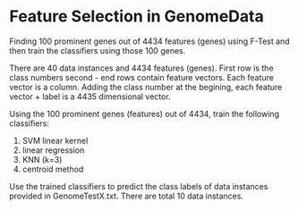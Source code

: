 # Feature Selection in GenomeData
Finding 100 prominent genes out of 4434 features (genes) using F-Test and then train the classifiers using those 100 genes.

There are 40 data instances and 4434 features (genes). First row is the class numbers second - end rows contain feature vectors. Each feature vector is a column. Adding the class number at the begining, each feature vector + label is a 4435 dimensional vector.

Using the 100 prominent genes (features) out of 4434, train the following classifiers:
1. SVM linear kernel
2. linear regression
3. KNN (k=3)
4. centroid method

Use the trained classifiers to predict the class labels of data instances provided in GenomeTestX.txt. There are total 10 data instances.
